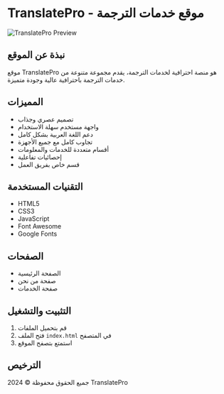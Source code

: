 # TranslatePro - موقع خدمات الترجمة

![TranslatePro Preview](tra.png)

## نبذة عن الموقع
موقع TranslatePro هو منصة احترافية لخدمات الترجمة، يقدم مجموعة متنوعة من خدمات الترجمة باحترافية عالية وجودة متميزة.

## المميزات
- تصميم عصري وجذاب
- واجهة مستخدم سهلة الاستخدام
- دعم اللغة العربية بشكل كامل
- تجاوب كامل مع جميع الأجهزة
- أقسام متعددة للخدمات والمعلومات
- إحصائيات تفاعلية
- قسم خاص بفريق العمل

## التقنيات المستخدمة
- HTML5
- CSS3
- JavaScript
- Font Awesome
- Google Fonts

## الصفحات
- الصفحة الرئيسية
- صفحة من نحن
- صفحة الخدمات

## التثبيت والتشغيل
1. قم بتحميل الملفات
2. فتح الملف `index.html` في المتصفح
3. استمتع بتصفح الموقع

## الترخيص
جميع الحقوق محفوظة © 2024 TranslatePro
